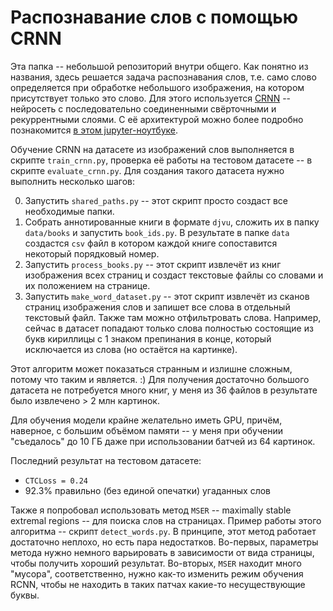 # Распознавание слов с помощью CRNN

Эта папка -- небольшой репозиторий внутри общего. Как понятно из названия, здесь решается задача распознавания слов, т.е. само слово определяется при обработке небольшого изображения, на котором присутствует только это слово. Для этого используется [CRNN](https://arxiv.org/abs/1507.05717) -- нейросеть с последовательно соединенными свёрточными и рекуррентными слоями. С её архитектурой можно более подробно познакомится [в этом jupyter-ноутбуке](crnn_simple_example.ipynb).

Обучение CRNN на датасете из изображений слов выполняется в скрипте `train_crnn.py`, проверка её работы на тестовом датасете -- в скрипте `evaluate_crnn.py`. Для создания такого датасета нужно выполнить несколько шагов:

0. Запустить `shared_paths.py` -- этот скрипт просто создаст все необходимые папки.
1. Собрать аннотированные книги в формате `djvu`, сложить их в папку `data/books` и запустить `book_ids.py`. В результате в папке `data` создастся `csv` файл в котором каждой книге сопоставится некоторый порядковый номер.
2. Запустить `process_books.py` -- этот скрипт извлечёт из книг изображения всех страниц и создаст текстовые файлы со словами и их положением на странице.
3. Запустить `make_word_dataset.py` -- этот скрипт извлечёт из сканов страниц изображения слов и запишет все слова в отдельный текстовый файл. Также там можно отфильтровать слова. Например, сейчас в датасет попадают только слова полностью состоящие из букв кириллицы с 1 знаком препинания в конце, который исключается из слова (но остаётся на картинке).

Этот алгоритм может показаться странным и излишне сложным, потому что таким и является. :) Для получения достаточно большого датасета не потребуется много книг, у меня из 36 файлов в результате было извлечено > 2 млн картинок.

Для обучения модели крайне желательно иметь GPU, причём, наверное, с большим объёмом памяти -- у меня при обучении "съедалось" до 10 ГБ даже при использовании батчей из 64 картинок.

Последний результат на тестовом датасете:
* `CTCLoss = 0.24`
* 92.3% правильно (без единой опечатки) угаданных слов

Также я попробовал использовать метод `MSER` -- maximally stable extremal regions -- для поиска слов на страницах. Пример работы этого алгоритма -- скрипт `detect_words.py`. В принципе, этот метод работает достаточно неплохо, но есть пара недостатков. Во-первых, параметры метода нужно немного варьировать в зависимости от вида страницы, чтобы получить хороший результат. Во-вторых, `MSER` находит много "мусора", соответственно, нужно как-то изменить режим обучения RCNN, чтобы не находить в таких патчах какие-то несуществующие буквы.